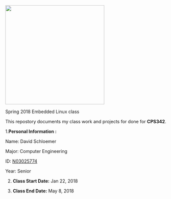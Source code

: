 <img src="https://www.newpaltz.edu/media/identity/logos/newpaltzlogo.jpg" width="310"/>

Spring 2018 Embedded Linux class

This repostory documents my class work and projects for done for **CPS342**.

1.**Personal Information :**

  Name: David Schloemer

  Major: Computer Engineering

  ID: [N03025774](https://github.com/N03025774)

  Year: Senior

2. **Class Start Date:** Jan 22, 2018

3. **Class End Date:**  May 8, 2018
